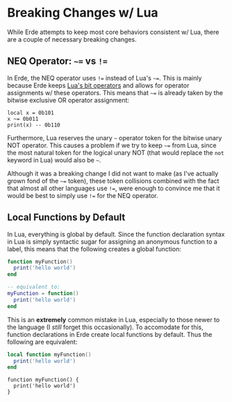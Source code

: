 # Breaking Changes w/ Lua

While Erde attempts to keep most core behaviors consistent w/ Lua, there are a
couple of necessary breaking changes.

## NEQ Operator: `~=` vs `!=`

In Erde, the NEQ operator uses `!=` instead of Lua's `~=`. This is mainly 
because Erde keeps [Lua's bit operators](https://www.lua.org/manual/5.3/manual.html#3.4.2) 
and allows for operator assignments w/ these operators. This means that `~=` is
already taken by the bitwise exclusive OR operator assignment:

```erde
local x = 0b101
x ~= 0b011
print(x) -- 0b110
```

Furthermore, Lua reserves the unary `~` operator token for the bitwise unary NOT
operator. This causes a problem if we try to keep `~=` from Lua, since the
most natural token for the logical unary NOT (that would replace the `not`
keyword in Lua) would also be `~`.

Although it was a breaking change I did not want to make (as I've actually grown
fond of the `~=` token), these token collisions combined with the fact that
almost all other languages use `!=`, were enough to convince me that it would be
best to simply use `!=` for the NEQ operator.

## Local Functions by Default

In Lua, everything is global by default. Since the function declaration syntax
in Lua is simply syntactic sugar for assigning an anonymous function to a label,
this means that the following creates a global function:

```lua title="Lua"
function myFunction()
  print('hello world')
end

-- equivalent to:
myFunction = function()
  print('hello world')
end
```

This is an **extremely** common mistake in Lua, especially to those newer to the
language (I _still_ forget this occasionally). To accomodate for this, function
declarations in Erde create local functions by default. Thus the following are
equivalent:

```lua title="Lua"
local function myFunction()
  print('hello world')
end
```

```erde title="Erde"
function myFunction() {
  print('hello world')
}
```
